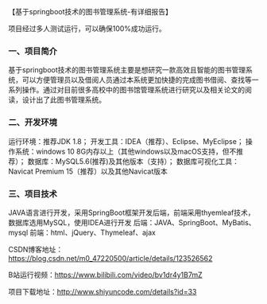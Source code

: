 【基于springboot技术的图书管理系统-有详细报告】

项目经过多人测试运行，可以确保100%成功运行。

### 一、项目简介

基于springboot技术的图书管理系统主要是想研究一款高效且智能的图书管理系统，可以方便管理员以及借阅人员通过本系统更加快捷的完成图书借阅、查找等一系列操作。通过对目前很多高校中的图书馆管理系统进行研究以及相关论文的阅读，设计出了此图书管理系统。

### 二、开发环境

运行环境：推荐JDK 1.8；
开发工具：IDEA（推荐）、Eclipse、MyEclipse；
操作系统：windows 10 8G内存以上（其他windows以及macOS支持，但不推荐）；
数据库：MySQL5.6(推荐)及其他版本（支持）；
数据库可视化工具：Navicat Premium 15（推荐）以及其他Navicat版本

### 三、项目技术

JAVA语言进行开发，采用SpringBoot框架开发后端，前端采用thyemleaf技术，数据库选用MySQL，使用IDEA进行开发
后端：JAVA、SpringBoot、MyBatis、mysql
前端：html、jQuery、Thymeleaf、ajax

CSDN博客地址：https://blog.csdn.net/m0_47220500/article/details/123526562

B站运行视频：https://www.bilibili.com/video/bv1dr4y1B7mZ

项目下载地址：http://www.shiyuncode.com/details?id=33

